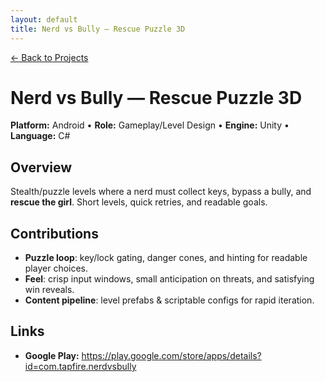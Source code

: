 ```yaml
---
layout: default
title: Nerd vs Bully — Rescue Puzzle 3D
---
```


[← Back to Projects](/projects)

# Nerd vs Bully — Rescue Puzzle 3D
**Platform:** Android • **Role:** Gameplay/Level Design • **Engine:** Unity • **Language:** C#

## Overview
Stealth/puzzle levels where a nerd must collect keys, bypass a bully, and **rescue the girl**. Short levels, quick retries, and readable goals.

## Contributions
- **Puzzle loop**: key/lock gating, danger cones, and hinting for readable player choices.
- **Feel**: crisp input windows, small anticipation on threats, and satisfying win reveals.
- **Content pipeline**: level prefabs & scriptable configs for rapid iteration.

## Links
- **Google Play:** https://play.google.com/store/apps/details?id=com.tapfire.nerdvsbully
